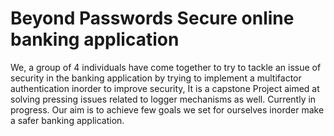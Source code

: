 # Beyond Passwords Secure online banking application  

We, a group of 4 individuals have come together to try to tackle an issue of security in the banking application by trying to implement a multifactor authentication 
inorder to improve security, It is a capstone Project aimed at solving pressing issues related to logger mechanisms as well. Currently in progress.
Our aim is to achieve few goals we set for ourselves inorder make a safer banking application.

